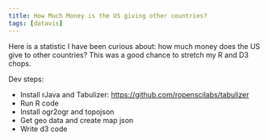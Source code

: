```yaml
---
title: How Much Money is the US giving other countries?
tags: [datavis]
---
```

Here is a statistic I have been curious about: how much money does the US give to other countries? This was a good chance to stretch my R and D3 chops.

<div id="datavis"></div>

Dev steps:

* Install rJava and Tabulizer: https://github.com/ropenscilabs/tabulizer
* Run R code
* Install ogr2ogr and topojson
* Get geo data and create map json
* Write d3 code

<script src="https://d3js.org/d3.v4.min.js"></script>
<script src="https://d3js.org/topojson.v1.min.js"></script>
<script src="https://d3js.org/d3-queue.v3.min.js"></script>
<script>
var width = 740,
    height = 475;

var svg = d3.select("#datavis").append("svg")
    .attr("width", width)
    .attr("height", height);

d3.queue()
    .defer(d3.json, "/data/geo/world-countries.json")
    .defer(d3.json, "/data/us-foreign-aid.json")
    .await(analyze);

function analyze(error, world, aid) {

    // For now just look at one year.
    var year = "2013 actual";

    // Make a more efficient list of totals.
    var totals = {};
    for (var country in aid[year]) {
        totals[aid[year][country].code] = aid[year][country].total;
    }

    var subunits = topojson.feature(world, world.objects.subunits);
    var projection = d3.geoMercator()
        .scale(170)
        .translate([width / 2, height / 2]);
    var path = d3.geoPath().projection(projection);
    var maxVal = d3.max(aid[year], function(d) { return d.total; });
    var minVal = 0;
    var scale = d3.scaleLinear()
        .range(["#EEEEEE", "#000000"])
        .domain([minVal, maxVal]);

    svg.selectAll(".subunit")
        .data(subunits.features)
        .enter().append("path")
        .style("stroke", "#000000")
        .style("fill", function(d) { if (totals[d.id]) return scale(totals[d.id]); return "#FFFFFF"; })
        .attr("d", path);

    var mapCodes = {};
    for (var country in subunits.features) {

        var id = subunits.features[country].id;
        var name = subunits.features[country].properties.name;
        mapCodes[id] = name;
    }
    for (var countryCode in totals) {
        if (typeof mapCodes[countryCode] === 'undefined') {
            console.log(countryCode);
        }
    }

}
</script>